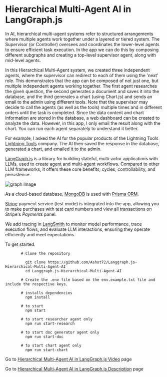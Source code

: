 # Hierarchical Multi-Agent AI in LangGraph.js
In AI, hierarchical multi-agent systems refer to structured arrangements where multiple agents work together under a layered or tiered system. 
The Supervisor (or Controller) oversees and coordinates the lower-level agents to ensure efficient task execution. In the app we can do this by
composing different subgraphs and creating a top-level supervisor agent, along with mid-level agents.

In this Hierarchical Multi-Agent system, we created three independent agents, where the supervisor can redirect to each of them using the 'next' role. This demonstrates that the app can be composed of not just one, but multiple independent agents working together. The first agent researches the given question, the second generates a document and saves it into the database, and the third generates a chart (using Chart.js) and sends an email to the admin using different tools. Note that the supervisor may decide to call the agents (as well as the tools) multiple times and in different orders until the task is completed. Since the data content and chart information are stored in the database, a web dashboard can be created to analyze the data. However, in this app, I only email the result along with the chart. You can run each agent separately to understand it better.

For example, I asked the AI for the popular products of the Lightning Tools [Lightning Tools](https://lightningtools.com/) company. The AI then saved the response in the database, generated a chart, and emailed it to the admin.

[LangGraph.js](https://langchain-ai.github.io/langgraphjs/) is a library for building stateful, multi-actor applications with LLMs, used to create agent and multi-agent workflows. Compared to other LLM frameworks, it offers these core benefits; cycles, controllability, and persistence.

![graph image](https://github.com/Ashot72/Langgraph.js-Hierarchical-Multi-Agent-AI/multiAgent.png)

As a cloud-based database, [MongoDB](https://www.mongodb.com/atlas/database) is used with [Prisma ORM](https://www.prisma.io/ ). 

[Stripe](https://stripe.com/) payment service (test mode) is integrated into the app, allowing you to make purchases with test card numbers and view all transactions on Stripe's *Payments* panel.

We add tracing in [LangSmith](https://www.langchain.com/langsmith) to monitor model performance, trace execution flows, and evaluate LLM interactions, ensuring they operate efficiently and meet expectations.


To get started.
```
       # Clone the repository

         git clone https://github.com/Ashot72/Langgraph.js-Hierarchical-Multi-Agent-AI
         cd Langgraph.js-Hierarchical-Multi-Agent-AI

       # Create the .env file based on the env.example.txt file and include the respective keys.
       
       # installs dependencies
         npm install

       # to start
         npm start
         
       # to start researcher agent only
         npm run start-research
      
       # to start doc generator agent only
         npm run start-doc
         
       # to start chart agent only
         npm run start-chart
```

Go to [Hierarchical Multi-Agent AI in LangGraph.js Video](https://youtu.be/uoLzeRC3-_8) page

Go to [Hierarchical Multi-Agent AI in LangGraph.js Description](https://github.com/Ashot72/Langgraph.js-Hierarchical-Multi-Agent-AI/doc.html) page
